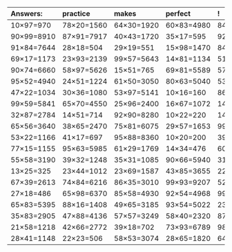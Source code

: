 | Answers: | practice | makes | perfect | ! |
| :--- | :--- | :--- | :--- | :--- |
| 10×97=970 | 78×20=1560 | 64×30=1920 | 60×83=4980 | 84×64=5376 | 
| 90×99=8910 | 87×91=7917 | 40×43=1720 | 35×17=595 | 92×76=6992 | 
| 91×84=7644 | 28×18=504 | 29×19=551 | 15×98=1470 | 84×62=5208 | 
| 69×17=1173 | 23×93=2139 | 99×57=5643 | 14×81=1134 | 51×57=2907 | 
| 90×74=6660 | 58×97=5626 | 15×51=765 | 69×81=5589 | 57×67=3819 | 
| 95×52=4940 | 24×51=1224 | 61×50=3050 | 80×63=5040 | 53×34=1802 | 
| 47×22=1034 | 30×36=1080 | 53×97=5141 | 10×16=160 | 86×10=860 | 
| 99×59=5841 | 65×70=4550 | 25×96=2400 | 16×67=1072 | 14×79=1106 | 
| 32×87=2784 | 14×51=714 | 92×90=8280 | 10×22=220 | 14×35=490 | 
| 65×56=3640 | 38×65=2470 | 75×81=6075 | 29×57=1653 | 99×97=9603 | 
| 53×22=1166 | 41×17=697 | 95×88=8360 | 10×20=200 | 39×54=2106 | 
| 77×15=1155 | 95×63=5985 | 61×29=1769 | 14×34=476 | 60×96=5760 | 
| 55×58=3190 | 39×32=1248 | 35×31=1085 | 90×66=5940 | 31×20=620 | 
| 13×25=325 | 23×44=1012 | 23×69=1587 | 43×85=3655 | 22×88=1936 | 
| 67×39=2613 | 74×84=6216 | 86×35=3010 | 99×93=9207 | 52×61=3172 | 
| 27×18=486 | 65×98=6370 | 85×58=4930 | 92×54=4968 | 99×19=1881 | 
| 65×83=5395 | 88×16=1408 | 49×65=3185 | 93×54=5022 | 23×56=1288 | 
| 35×83=2905 | 47×88=4136 | 57×57=3249 | 58×40=2320 | 87×77=6699 | 
| 21×58=1218 | 42×66=2772 | 39×18=702 | 73×93=6789 | 98×63=6174 | 
| 28×41=1148 | 22×23=506 | 58×53=3074 | 28×65=1820 | 64×28=1792 | 
